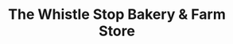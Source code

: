 ---
title: "The Whistle Stop Bakery & Farm Store"
url: /bostic/the-whistle-stop-bakery-und-farm-store/
shop: Bäckerei
---